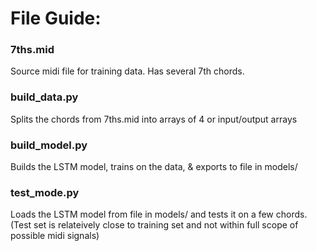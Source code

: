 # File Guide:

### 7ths.mid
Source midi file for training data. Has several 7th chords.

### build_data.py
Splits the chords from 7ths.mid into arrays of 4 or input/output arrays

### build_model.py
Builds the LSTM model, trains on the data, & exports to file in models/

### test_mode.py
Loads the LSTM model from file in models/ and tests it on a few chords. (Test set is relateively close to training set and not within full scope of possible midi signals)

